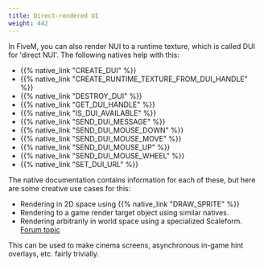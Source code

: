 ```yaml
---
title: Direct-rendered UI
weight: 442
---
```


In FiveM, you can also render NUI to a runtime texture, which is called DUI for 'direct NUI'. The following natives help
with this:

* {{% native_link "CREATE_DUI" %}}
* {{% native_link "CREATE_RUNTIME_TEXTURE_FROM_DUI_HANDLE" %}}
* {{% native_link "DESTROY_DUI" %}}
* {{% native_link "GET_DUI_HANDLE" %}}
* {{% native_link "IS_DUI_AVAILABLE" %}}
* {{% native_link "SEND_DUI_MESSAGE" %}}
* {{% native_link "SEND_DUI_MOUSE_DOWN" %}}
* {{% native_link "SEND_DUI_MOUSE_MOVE" %}}
* {{% native_link "SEND_DUI_MOUSE_UP" %}}
* {{% native_link "SEND_DUI_MOUSE_WHEEL" %}}
* {{% native_link "SET_DUI_URL" %}}

The native documentation contains information for each of these, but here are some creative use cases for this:

* Rendering in 2D space using {{% native_link "DRAW_SPRITE" %}}
* Rendering to a game render target object using similar natives.
* Rendering arbitrarily in world space using a specialized Scaleform.
  [Forum topic](https://forum.cfx.re/t/131208)

This can be used to make cinema screens, asynchronous in-game hint overlays, etc. fairly trivially.